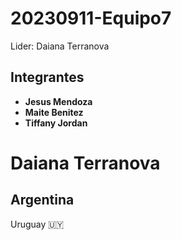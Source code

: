 # 20230911-Equipo7

Lider: Daiana Terranova

## Integrantes
- **Jesus Mendoza**
- **Maite Benitez**
- **Tiffany Jordan**

# **Daiana Terranova**
## Argentina
Uruguay :uruguay: